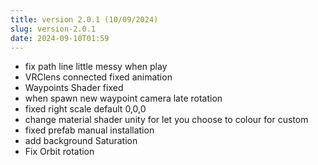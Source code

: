 ```yaml
---
title: version 2.0.1 (10/09/2024)
slug: version-2.0.1
date: 2024-09-10T01:59
---
```


- fix path line little messy when play
- VRClens connected fixed animation
- Waypoints Shader fixed
- when spawn new waypoint camera late rotation
- fixed right scale default 0,0,0
- change material shader unity for let you choose to colour for custom
- fixed prefab manual installation
- add background Saturation
- Fix Orbit rotation